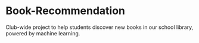 # Book-Recommendation
Club-wide project to help students discover new books in our school library, powered by machine learning.
